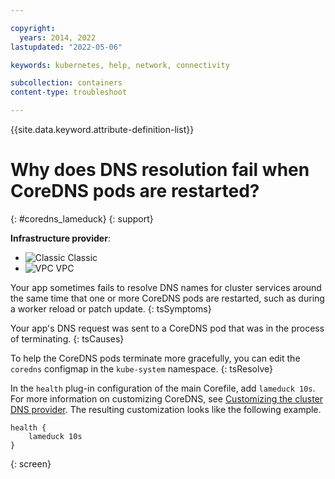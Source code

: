 ```yaml
---

copyright:
  years: 2014, 2022
lastupdated: "2022-05-06"

keywords: kubernetes, help, network, connectivity

subcollection: containers
content-type: troubleshoot

---
```


{{site.data.keyword.attribute-definition-list}}


# Why does DNS resolution fail when CoreDNS pods are restarted?
{: #coredns_lameduck}
{: support}

**Infrastructure provider**:
* ![Classic](../icons/classic.svg "Classic") Classic
* ![VPC](../icons/vpc.svg "VPC") VPC


Your app sometimes fails to resolve DNS names for cluster services around the same time that one or more CoreDNS pods are restarted, such as during a worker reload or patch update.
{: tsSymptoms}


Your app's DNS request was sent to a CoreDNS pod that was in the process of terminating.
{: tsCauses}


To help the CoreDNS pods terminate more gracefully, you can edit the `coredns` configmap in the `kube-system` namespace.
{: tsResolve}

In the `health` plug-in configuration of the main Corefile, add `lameduck 10s`. For more information on customizing CoreDNS, see [Customizing the cluster DNS provider](/docs/containers?topic=containers-cluster_dns#dns_customize). The resulting customization looks like the following example.

```
health {
    lameduck 10s
}
```
{: screen}






